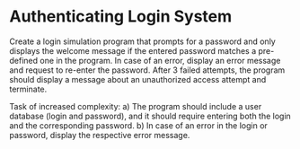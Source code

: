<h1>Authenticating Login System</h1>
<p>Create a login simulation program that prompts for a password and only displays the welcome message if the entered password matches a pre-defined one in the program. In case of an error, display an error message and request to re-enter the password. After 3 failed attempts, the program should display a message about an unauthorized access attempt and terminate.

Task of increased complexity:
a) The program should include a user database (login and password), and it should require entering both the login and the corresponding password.
b) In case of an error in the login or password, display the respective error message.</p>
